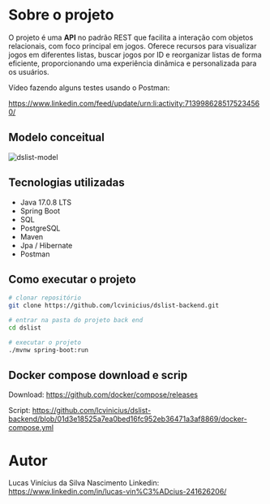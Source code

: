 # Sobre o projeto

O projeto é uma **API** no padrão REST que facilita a interação com objetos relacionais, com foco principal em jogos. Oferece recursos para visualizar jogos em diferentes listas, 
buscar jogos por ID e reorganizar listas de forma eficiente, proporcionando uma experiência dinâmica e personalizada para os usuários.

Vídeo fazendo alguns testes usando o Postman: 

https://www.linkedin.com/feed/update/urn:li:activity:7139986285175234560/

## Modelo conceitual

![dslist-model](https://github.com/lcvinicius/dslist-backend/assets/101663540/ab1331eb-f719-477a-981e-7dca090cc066)

## Tecnologias utilizadas

- Java 17.0.8 LTS
- Spring Boot
- SQL
- PostgreSQL
- Maven
- Jpa / Hibernate
- Postman

## Como executar o projeto

```bash
# clonar repositório
git clone https://github.com/lcvinicius/dslist-backend.git

# entrar na pasta do projeto back end
cd dslist

# executar o projeto
./mvnw spring-boot:run
```
## Docker compose download e scrip 

Download: https://github.com/docker/compose/releases

Script: https://github.com/lcvinicius/dslist-backend/blob/01d3e18525a7ea0bed16fc952eb36471a3af8869/docker-compose.yml

# Autor 

Lucas Vinícius da Silva Nascimento
Linkedin: https://www.linkedin.com/in/lucas-vin%C3%ADcius-241626206/
